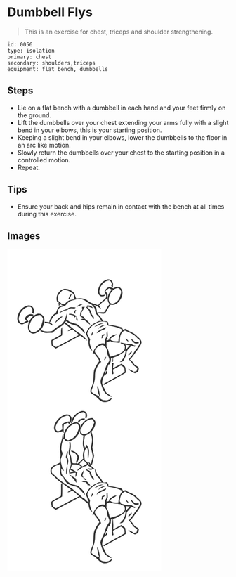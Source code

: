# Dumbbell Flys
> This is an exercise for chest, triceps and shoulder strengthening.

``` 
id: 0056 
type: isolation 
primary: chest 
secondary: shoulders,triceps 
equipment: flat bench, dumbbells 
``` 

## Steps

 - Lie on a flat bench with a dumbbell in each hand and your feet firmly on the ground.
 - Lift the dumbbells over your chest extending your arms fully with a slight bend in your elbows, this is your starting position.
 - Keeping a slight bend in your elbows, lower the dumbbells to the floor in an arc like motion.
 - Slowly return the dumbbells over your chest to the starting position in a controlled motion.
 - Repeat.

## Tips

 - Ensure your back and hips remain in contact with the bench at all times during this exercise.

## Images

<svg width="263pt" height="275pt" viewBox="0 0 263 275" xmlns="http://www.w3.org/2000/svg">
  <g fill="#FFF">
    <path d="M0 0h263v275H0V0m154.81 71.02c-.52 4.07 1.36 9.08 5.71 10.13 2.58.41 5.91-.27 7.04-2.94-2.8.03-6.15 1.91-8.58-.17-2.64-3.3-1.96-7.91-.34-11.53 2.42-6.46 8.31-12.21 15.49-12.45 2.71.65 3.47 3.57 4.34 5.83-.23.85-.7 2.57-.93 3.43l2.63 2.23c.27-2.77 1.06-5.75-.18-8.41-1.33-3.4-5.29-5.97-8.94-5.01-8.71 2.02-15.07 10.24-16.24 18.89m16.61-4.79c-2.4 1.89-5.56 4.25-5.35 7.62 1.87 3.02 4.25 6.68 1.94 10.19-4.04 4.33-9.67 6.99-12.98 12.08-5.69-2.31-12.01-3.37-17.02-7.14-5.67-4.33-13.31-5.35-20.16-3.98-2.37-3.79-2.22-9.04-6.04-11.88-4.55-3.14-10.24-5.77-15.87-4.4-9.01 2.45-14.41 13.34-10.71 22.01.67.1 2 .28 2.67.38-.14.45-.44 1.34-.58 1.78.29 1.61.55 3.23.76 4.85 1.47-1.54 1.69-3.4.63-5.32 1.51 1.98 3.6 3.36 6.07 3.78-2.79.72-5.68 1.66-7.64 3.9-2.24 2.76-2.76 6.43-4.48 9.46-5.71 3.37-9.89 9.14-11.07 15.7-2.57-.35-5.14-.63-7.71-.88-.1.69-.29 2.08-.39 2.77 5.36-1.36 10.14 1.31 14.47 4.07-.8-2.74-2.8-4.66-5.46-5.58 2.58-3.33 3.79-7.51 6.64-10.66 1.7-2.48 4.72-3.26 7.4-4.2-.47-3.22-.25-6.8 1.89-9.42 2.94-3.42 8.39-1.98 11.34-5.39 2.81-2.9 5.29-6.65 9.52-7.52 5.96-1.34 12.1-4.38 18.24-2.18 5.85 1.11 9.6 6.3 15.18 8.02 2.61 1.89 4.65 4.64 6.47 7.29.95 4.3 1.3 9.21 4.89 12.31 3.11 2.45 4.87 6.05 6.75 9.43-2.75-.03-5.84-.5-7.93 1.72-4.87 1.53-8.98 4.82-12.5 8.42-3.1 3.15-4.35 7.5-6.52 11.25 2.46 3.06 2.66 7.11 4.76 10.32-.28 6.63-.04 15.2 6.43 18.94-2.25-6.07-5.94-12.75-3.59-19.28-1.6-2.9-2.8-6-4.47-8.86-1.04-1.33.02-2.92.46-4.23 3.34-8.32 11.21-13.89 19.38-16.88 4.34-1.62 8.96-.53 13.31.4.7 2.02-.01 5.95 2.99 5.99 7.89.93 15.68 2.9 22.78 6.53l.04 1.67c-4.66 4.96-5.61 11.95-6.3 18.43-4.89-.02-10.55.8-14.14-3.36-1.84.74-3.68 1.46-5.52 2.2l-.77-1.67c.62-.32 1.85-.96 2.47-1.27-.45-.42-.91-.82-1.37-1.22 2.31-3.55.78-7.84.77-11.75-3.5 2.83-.05 7.52-2.59 10.77-2.15 3.49-2.94 7.96-.57 11.56-4.22-3.67-10.27-1.21-13.96 2.03-4.14 3.92-7.31 9.07-8.46 14.69.85-.51 1.7-1.02 2.55-1.52 3.15 4.27 6.75 8.24 9.05 13.1-3.52 4.88-6.78 9.96-8.94 15.61-1.84 8.9.18 18.43-3.52 26.97-1.15 3.34-3.35 6.58-2.93 10.25 1.3 4.05 6.04 4.75 8.87 7.33 3.68 3.41 6.92 7.52 11.63 9.57 6.45 2.14 15.15-.65 17.22-7.68-3.55 3.31-8.25 6.2-13.3 5.03-4.21 0-7.91-2.38-9.93-6.02.53-.2 1.57-.61 2.1-.81-.73-3.63-1.13-7.31-2.02-10.9-.63-2.22-.69-5.06-3.09-6.18 1.03 5.25.98 11.03 3.81 15.7-.29.47-.58.93-.87 1.4-3.94-2.29-8.35-3.92-11.85-6.89-1.48-1.13-.11-3.16.09-4.58 2.02-5.55 3.97-11.16 4.96-17.01.9-5.24-.37-10.8 1.82-15.81 2.18-5.12 4.23-10.86 9.11-14.05-1.71-3.67-3.21-7.52-5.92-10.59-2.05-2.59-4.6-5.17-5.21-8.52 2.37-5.08 7.11-9.47 12.9-9.95 3.56.43 5.93 3.48 7.49 6.43 1.12 3.2.28 6.77 1.67 9.91 1.23 3.57 4.24 7.17 2.61 11.13-2.09 3.75-4.98 7.12-6.07 11.36-1.63 5.7-3.94 11.18-6.62 16.46-1.71 3.31-2.62 7.23-1.32 10.85 1.94 6.12 3.77 12.78 8.68 17.26 2.67 2.65 6.32 3.96 9.76 5.32-2.09-4.1-7.57-4.41-9.81-8.4-1.85-3.78-3.16-7.85-5.53-11.37-2.36-5.18.22-10.66 1.74-15.68 1.42-2.1 3.75-3.36 5.76-4.82.02-1.91-.18-3.8-1.28-5.42-.15 2.68-.99 5.26-2.88 7.21.79-2.66 1.75-5.27 2.42-7.97l1.71-.52c.44-3.02 1.51-5.9 2.61-8.72.4-.01 1.21-.01 1.61-.02.59-1.46 1.19-2.92 1.89-4.33.31-2.15.54-4.32.72-6.48.66.01 1.98.04 2.65.05-.22 2.44-.07 4.96-.92 7.31.6-.66 1.2-1.31 1.81-1.96-.07-1.91-.13-3.82-.22-5.72 3.51-1.64 7.41-2.5 10.6-4.77 3.61-2.89 8.36-4.39 10.92-8.47-.14 7.92-3.72 15.79-10.27 20.41 1.76-.3 3.81.04 5.29-1.17 2.75-2.22 3.5-5.87 5.11-8.85.91-1.56 1.41-3.3 1.43-5.11-.14-5.71 5.68-8.57 8.38-12.96 1.89.77 3.8 1.52 5.74 2.19.34-.5 1.04-1.5 1.39-2-2.72-.32-5.11-1.63-7.34-3.13-6.35 1.82-12.41-1.99-18.54-2 .43 2.23 3.96 2.36 5.77 3.41l1.81 2.46c-.26 2.87.01 6.22-2.29 8.37-6.37 5.58-14.87 7.43-22.84 9.55-2.4-5.6-2.51-12.17-6.47-17.08.37-2.29.36-4.61.14-6.91 2.05-.95 4.12-1.87 6.24-2.65 2.73 1.99 6.11 2.25 9.37 2.41 2.25-.06 4.43.55 6.64.94 1.28-3.47.19-7.27 1.19-10.81.7-4.53 3.51-9.14 8.12-10.44 3.95 1.52 7.69 3.5 11.53 5.27 4.95 2.02 8.07 6.58 12.1 9.86 2.61 2.04 2.98 6.19.97 8.77-1.87 2.56-3.07 5.57-5.23 7.92-3.18 3.31-4.77 7.77-7.88 11.14-1.93 2.06-3.65 4.3-5.19 6.66 2.7 1.58 4.71 3.97 6.12 6.74 1.85 3.51 5.3 5.59 8.63 7.49-.4 1.73-.6 3.54-1.26 5.21-1.5.52-3.06.85-4.6 1.25-3.03-1.99-6.15-3.93-9.7-4.83 2.78 3.72 7.38 5.57 11.48 7.5 1.88-.84 3.9-1.5 5.53-2.81.69-1.99 1.14-4.08 1.26-6.19-1.49-3.27-5.72-3.6-7.8-6.34-2.36-2.88-3.96-6.81-7.93-7.82 5.9-5.01 9.22-12.09 14.28-17.8 1.87-4.31 6.29-7.51 6.08-12.59-.69-5.18-5.84-7.58-9.02-11.12-4.26-4.54-10.42-6.17-15.72-9.06l-1.43-1.99c-1.92-.03-3.88.25-5.45 1.48-1.04-1.76-1.77-4.09-4.03-4.58-6.81-2.12-13.93-3.11-20.95-4.23-.15-2.02-.34-4.53-2.42-5.56-2.35-.36-4.76-.2-7.12-.44-1.72-5.32-5.65-9.27-9.49-13.12 3.46-.4 6.85.39 10.28.66 3.33-.14 4.84-3.52 6.16-6.07 1.64-3.53 4.08-6.56 6.4-9.64 4.34 1.27 8.91-.55 12.21-3.39 4.21-3.89 7.27-9.18 7.78-14.96 1.03-4.82-1.69-10.25-6.44-11.88-3.09-.65-6.18.61-8.7 2.33-3.19-.93-6.7-2.94-9.95-1.07M117.81 98.5c3.94.65 7.14-2.41 10.62-3.75-4.01-.86-7.45 1.71-10.62 3.75m18.41-1.88c-.01.94-.01 1.88 0 2.82l-2.76-.85c1.85 1.8 3.76 3.57 5.22 5.71 2.3 2.79 1.91 6.92 4.36 9.61 1.59 1.87 2.95 3.92 4.41 5.89.94-2.13-.05-4.35-1.54-5.94-2.79-2.61-2.38-6.93-4.72-9.84-1.29-1.65-2.78-3.19-4.58-4.3.55-.38 1.1-.76 1.66-1.13 2.65.83 5.27 1.76 7.95 2.5-1.94-3.73-6.11-4.71-10-4.47m-117.4 14.12c-1.75 4.15-2.9 9.04-.83 13.3 1.28 3.46 5.37 5.74 8.93 4.37 3.38-.7 6.09-3.18 9.55-3.62-1.15-1.84-2.4-3.61-3.73-5.31 1.66-1.59 3.34-3.15 4.97-4.78 2.56-.36 5.18-.46 7.6-1.47-5.68-4.56-14.49.09-15.42 6.85 1.05.8 2.1 1.62 3.15 2.43-2.71 1.78-5.59 4.5-9.08 3.9-3.73-.72-4.52-5.23-4.39-8.4 1.21-6.38 4.42-12.73 10-16.35 2.87-1.99 6.75-3.71 10.21-2.42 3.27 2.22 3.57 6.67 2.34 10.12 1.02.55 2.05 1.09 3.08 1.62.22-2.92.96-6.03-.3-8.82-1.5-4.21-6.51-6.8-10.79-5.37-6.97 1.82-12.43 7.49-15.29 13.95m87.94-10.88c-2.78.76-4.83 3.12-7.67 3.75-3.94.95-7.8 2.73-10.67 5.65 4.21-.62 7.36-4.09 11.64-4.27 3.55-.46 6.13-4.1 9.97-3.41 2.27-.23 5.27 1.1 6.67-1.42-3.28-.48-6.64-.81-9.94-.3m20.72-.61c.11 1.67.29 3.34.62 4.99-3.97 2.01-3.54 6.95-3.98 10.69 2.08 1.31 4.18 2.57 6.31 3.79-2.01.61-4.03 1.27-5.8 2.43 2.58.44 5.57-.33 7.83 1.34 3.06 2.27 5.79 4.97 9.05 6.99-1.14-4.7-5.71-7.57-9.45-10.21-.62-2.42-2.76-4.86-5.52-4.23.04-2.05-.02-4.09-.11-6.14 1.53-2.36 3.14-4.69 4.08-7.36.6-.82 1.19-1.65 1.77-2.48-1.6.03-3.2.09-4.8.19m-11.34 4.94c-1.38 2.09-3.69 5.15-.17 6.53.02-.9.07-2.68.09-3.58.44-.45 1.33-1.36 1.77-1.82-.56-.38-1.13-.76-1.69-1.13m-14.48 5.73c-2.11 7.43-4.21 16.12-11.39 20.29-5.16 2.58-9.45 6.48-13.91 10.06-6.22.86-12.94 1.39-18.68-1.68-.42.36-1.25 1.08-1.66 1.44 2.74 1.25 5.42 2.77 8.41 3.33 3.99.67 8-.53 12 .04 5.12-3.14 8.79-8.25 14.41-10.59 2.72-1.22 4.66-3.51 6.62-5.65 3.71 3.12 7.46 6.21 11.37 9.08-2.15 1.16-4.38 2.32-5.94 4.27 3.02-.12 5.62-1.71 8.24-3.02 3.81 3.07 7.7 6.08 11.23 9.5-12.46 6.67-25.02 13.15-37.47 19.85-2.8 2.21-5.39-1.5-7.43-3.09-.4-2.23-.26-4.52-.3-6.77 5.38-3.02 10.92-5.78 16.1-9.12 1.1-4.67.28-9.68.14-14.44-2.79 3.9-1.27 8.71-1.96 13.09-5.21 3.39-10.73 6.28-16.19 9.24-.37 3.12-.03 6.25.37 9.35 2.35 1.75 4.73 3.48 7.13 5.18 11.69-6.26 23.45-12.4 35.12-18.7 2.3-1.18 4.52-2.58 6.99-3.4 4.11 2.76 7.82 6.11 11.84 9.02-3.26-5.27-7.97-9.36-13.04-12.82-8.97-5.3-16.4-12.71-24.85-18.73.44-.81.88-1.63 1.32-2.44 5.01 4.83 12.06 6.26 18.47 8.33 5.6 3.07 9.1 8.72 13.88 12.82-.36-7.84-8.49-11.09-13.41-15.85-4.24-1.42-8.58-2.54-12.79-4.03-1.69-1.54-3.72-2.6-5.76-3.57.84-3.6 1.39-7.28 1.14-10.99m4 .81c-.17.38-.51 1.15-.68 1.53 3.11-.12 6.15.62 8.95 1.97.08.79.25 2.38.33 3.17 1.32-.83 2.64-1.65 3.97-2.44-3.45-3.12-8-4.27-12.57-4.23m-56.32.9c-6.05 2.46-10.35 8.06-12.58 14.06-1.85 4.58-2.38 10.09.11 14.54 1.47 2.91 4.85 4.6 8 4.61 11.74-1.68 19.76-14.49 18.25-25.85-.9-6.19-8.03-10.58-13.78-7.36m40.5 5.16c-3.43 2.53-6.79 5.61-8.31 9.71 4.6-3.25 8.35-7.56 12.89-10.92-1.58.13-3.29.13-4.58 1.21m28.31-1.42c-.97 2.19-.71 4.53-.26 6.79.88.18 1.76.35 2.64.52-.73-2.45-1.29-4.97-2.38-7.31m30.52 17.68c5.31-1.77 10.13-4.75 15.66-5.95-5.86-.79-11.25 2.48-15.66 5.95m6.14 3.58c3.76-2.82 8.13-4.54 12.26-6.7-5.12-.55-9.21 3.05-12.26 6.7m-2.37 7.63c4.24-2.58 8.47-5.22 13.2-6.83 1.83-.52 2.41-2.5 3.26-3.98-5.67 3.19-13.49 4.26-16.46 10.81m-9.36 4.24c2.11-1.64 3.65-4.07 2.39-6.78-1.23 2.09-2.15 4.35-2.39 6.78m18.52-1.28c-.23 1.84-.48 3.68-.7 5.52 2.05-.65 2.56-1.83 1.53-3.55 1.44-.8 2.88-1.62 4.3-2.45-.5-.42-1-.84-1.49-1.26-1.21.59-2.42 1.17-3.64 1.74m11.48 7.67c2.93-.72 4.59-3.39 7.11-4.78 2.3-1.31 4.84-2.3 6.66-4.3-5.82.01-11.32 3.87-13.77 9.08m28.85-1.91c1.2 2.08 2.19 4.97 5.05 5.02-1.02-2.25-2.82-3.97-5.05-5.02m9.1.11c1.12 3.39 3.56 6.28 6.54 8.19 2.13.94 4.52.28 6.75.14.05-.9.11-1.81.16-2.71-1.84.23-3.69.53-5.55.46-3-1.51-5.12-4.24-7.9-6.08m.46 22.08a44.337 44.337 0 0 1-4.65 4.94c-.09.3-.27.9-.36 1.21.44.01 1.32.03 1.76.05 1.64-1.74 3.19-3.57 4.69-5.44l-1.44-.76m-46.19 14.45c2.9-.48 3.24-3.54 3.43-5.93-1.69 1.62-2.68 3.76-3.43 5.93m13.37 5.43c.4 6.36-.77 12.8.78 19.07.51-.21 1.53-.64 2.04-.85-.41-2.41-.81-4.82-1.12-7.24 4.64-2.19 8.89-5.2 13.72-6.97 2.13.98 4.04 2.48 5.59 4.23.61 2.31.54 4.74.73 7.11-11.94 7.15-24.3 13.57-36.43 20.4.05.26.14.79.19 1.05 1.55 1.1 3.02-.79 4.46-1.29 11.11-6.66 22.83-12.29 33.8-19.18-.32-3.45-.15-7.08-1.44-10.35-1.85-1.83-4.13-3.16-6.15-4.8-4.88 2.32-9.54 5.07-14.33 7.56.23-2.92.66-5.81 1.02-8.71-.95-.02-1.91-.03-2.86-.03z"/>
    <path d="M188.14 67.02c3.21-.85 4.89 2.92 6 5.27.37 2.96-1.06 5.81-1.74 8.66-1.33 6.11-6.26 11.37-12.41 12.75-3.97.11-6.96-3.9-6.8-7.68.91-8.31 5.9-17.64 14.95-19z"/>
    <path d="M167.7 72.21c1.56-2.12 3.85-3.48 6.04-4.85 1.58.77 3.19 1.5 4.74 2.34-6.66 5.82-10.34 17.4-3.8 24.63-2.55 3.07-4.9 6.32-6.61 9.94-.87 1.41-1.5 3.24-3.07 4.01-3.94-.15-7.89-.27-11.79.46-.43-2.4-.58-4.85-1.14-7.23-.93-2.15-2.77-3.74-4.2-5.54 4.97-.08 8.25 4.32 12.37 6.47-1.17-1.96-2.38-3.89-3.77-5.71 3.84-4.68 9.27-7.58 13.46-11.89.4-2.61 1.2-5.14 1.63-7.75-1.21-1.69-2.75-3.12-3.86-4.88zM92.49 72.42c1.63-1.79 4.06-2.57 6.44-2.19 4.77.62 9.12 3.01 12.89 5.9 2.84 2.52 2.15 6.71 2.38 10.12-5.16.48-10.75 1.6-14.29 5.74-1.84 2.33-5.83 3.59-7.97 1-2.33-2.3-6.37-4.13-5.86-8-.35-5.05 3.17-9.15 6.41-12.57M104.26 86c.85-.26 1.7-.51 2.55-.78.63-3.06 2.29-5.75 3.3-8.68-3.48 1.9-4.74 5.92-5.85 9.46zM53.73 113.04c3.73-1.1 5.72 3.26 7.02 5.99.1 3.52-1.45 6.79-2.29 10.15-1.68 6.7-7.46 12.54-14.43 13.44-4.08-.56-6.81-4.67-6.71-8.63.99-9.13 6.57-19.33 16.41-20.95zM201.71 163.59c2.48.71 5.04 1.02 7.61.99-2.56 2.63-5.09 5.3-7.2 8.32.04-3.07 1.49-6.5-.41-9.31z"/>
  </g>
  <g fill="#333">
    <path d="M154.81 71.02c1.17-8.65 7.53-16.87 16.24-18.89 3.65-.96 7.61 1.61 8.94 5.01 1.24 2.66.45 5.64.18 8.41l-2.63-2.23c.23-.86.7-2.58.93-3.43-.87-2.26-1.63-5.18-4.34-5.83-7.18.24-13.07 5.99-15.49 12.45-1.62 3.62-2.3 8.23.34 11.53 2.43 2.08 5.78.2 8.58.17-1.13 2.67-4.46 3.35-7.04 2.94-4.35-1.05-6.23-6.06-5.71-10.13z"/>
    <path d="M171.42 66.23c3.25-1.87 6.76.14 9.95 1.07 2.52-1.72 5.61-2.98 8.7-2.33 4.75 1.63 7.47 7.06 6.44 11.88-.51 5.78-3.57 11.07-7.78 14.96-3.3 2.84-7.87 4.66-12.21 3.39-2.32 3.08-4.76 6.11-6.4 9.64-1.32 2.55-2.83 5.93-6.16 6.07-3.43-.27-6.82-1.06-10.28-.66 3.84 3.85 7.77 7.8 9.49 13.12 2.36.24 4.77.08 7.12.44 2.08 1.03 2.27 3.54 2.42 5.56 7.02 1.12 14.14 2.11 20.95 4.23 2.26.49 2.99 2.82 4.03 4.58 1.57-1.23 3.53-1.51 5.45-1.48l1.43 1.99c5.3 2.89 11.46 4.52 15.72 9.06 3.18 3.54 8.33 5.94 9.02 11.12.21 5.08-4.21 8.28-6.08 12.59-5.06 5.71-8.38 12.79-14.28 17.8 3.97 1.01 5.57 4.94 7.93 7.82 2.08 2.74 6.31 3.07 7.8 6.34-.12 2.11-.57 4.2-1.26 6.19-1.63 1.31-3.65 1.97-5.53 2.81-4.1-1.93-8.7-3.78-11.48-7.5 3.55.9 6.67 2.84 9.7 4.83 1.54-.4 3.1-.73 4.6-1.25.66-1.67.86-3.48 1.26-5.21-3.33-1.9-6.78-3.98-8.63-7.49-1.41-2.77-3.42-5.16-6.12-6.74 1.54-2.36 3.26-4.6 5.19-6.66 3.11-3.37 4.7-7.83 7.88-11.14 2.16-2.35 3.36-5.36 5.23-7.92 2.01-2.58 1.64-6.73-.97-8.77-4.03-3.28-7.15-7.84-12.1-9.86-3.84-1.77-7.58-3.75-11.53-5.27-4.61 1.3-7.42 5.91-8.12 10.44-1 3.54.09 7.34-1.19 10.81-2.21-.39-4.39-1-6.64-.94-3.26-.16-6.64-.42-9.37-2.41-2.12.78-4.19 1.7-6.24 2.65.22 2.3.23 4.62-.14 6.91 3.96 4.91 4.07 11.48 6.47 17.08 7.97-2.12 16.47-3.97 22.84-9.55 2.3-2.15 2.03-5.5 2.29-8.37l-1.81-2.46c-1.81-1.05-5.34-1.18-5.77-3.41 6.13.01 12.19 3.82 18.54 2 2.23 1.5 4.62 2.81 7.34 3.13-.35.5-1.05 1.5-1.39 2-1.94-.67-3.85-1.42-5.74-2.19-2.7 4.39-8.52 7.25-8.38 12.96-.02 1.81-.52 3.55-1.43 5.11-1.61 2.98-2.36 6.63-5.11 8.85-1.48 1.21-3.53.87-5.29 1.17 6.55-4.62 10.13-12.49 10.27-20.41-2.56 4.08-7.31 5.58-10.92 8.47-3.19 2.27-7.09 3.13-10.6 4.77.09 1.9.15 3.81.22 5.72-.61.65-1.21 1.3-1.81 1.96.85-2.35.7-4.87.92-7.31-.67-.01-1.99-.04-2.65-.05-.18 2.16-.41 4.33-.72 6.48-.7 1.41-1.3 2.87-1.89 4.33-.4.01-1.21.01-1.61.02-1.1 2.82-2.17 5.7-2.61 8.72l-1.71.52c-.67 2.7-1.63 5.31-2.42 7.97 1.89-1.95 2.73-4.53 2.88-7.21 1.1 1.62 1.3 3.51 1.28 5.42-2.01 1.46-4.34 2.72-5.76 4.82-1.52 5.02-4.1 10.5-1.74 15.68 2.37 3.52 3.68 7.59 5.53 11.37 2.24 3.99 7.72 4.3 9.81 8.4-3.44-1.36-7.09-2.67-9.76-5.32-4.91-4.48-6.74-11.14-8.68-17.26-1.3-3.62-.39-7.54 1.32-10.85 2.68-5.28 4.99-10.76 6.62-16.46 1.09-4.24 3.98-7.61 6.07-11.36 1.63-3.96-1.38-7.56-2.61-11.13-1.39-3.14-.55-6.71-1.67-9.91-1.56-2.95-3.93-6-7.49-6.43-5.79.48-10.53 4.87-12.9 9.95.61 3.35 3.16 5.93 5.21 8.52 2.71 3.07 4.21 6.92 5.92 10.59-4.88 3.19-6.93 8.93-9.11 14.05-2.19 5.01-.92 10.57-1.82 15.81-.99 5.85-2.94 11.46-4.96 17.01-.2 1.42-1.57 3.45-.09 4.58 3.5 2.97 7.91 4.6 11.85 6.89.29-.47.58-.93.87-1.4-2.83-4.67-2.78-10.45-3.81-15.7 2.4 1.12 2.46 3.96 3.09 6.18.89 3.59 1.29 7.27 2.02 10.9-.53.2-1.57.61-2.1.81 2.02 3.64 5.72 6.02 9.93 6.02 5.05 1.17 9.75-1.72 13.3-5.03-2.07 7.03-10.77 9.82-17.22 7.68-4.71-2.05-7.95-6.16-11.63-9.57-2.83-2.58-7.57-3.28-8.87-7.33-.42-3.67 1.78-6.91 2.93-10.25 3.7-8.54 1.68-18.07 3.52-26.97 2.16-5.65 5.42-10.73 8.94-15.61-2.3-4.86-5.9-8.83-9.05-13.1-.85.5-1.7 1.01-2.55 1.52 1.15-5.62 4.32-10.77 8.46-14.69 3.69-3.24 9.74-5.7 13.96-2.03-2.37-3.6-1.58-8.07.57-11.56 2.54-3.25-.91-7.94 2.59-10.77.01 3.91 1.54 8.2-.77 11.75.46.4.92.8 1.37 1.22-.62.31-1.85.95-2.47 1.27l.77 1.67c1.84-.74 3.68-1.46 5.52-2.2 3.59 4.16 9.25 3.34 14.14 3.36.69-6.48 1.64-13.47 6.3-18.43l-.04-1.67c-7.1-3.63-14.89-5.6-22.78-6.53-3-.04-2.29-3.97-2.99-5.99-4.35-.93-8.97-2.02-13.31-.4-8.17 2.99-16.04 8.56-19.38 16.88-.44 1.31-1.5 2.9-.46 4.23 1.67 2.86 2.87 5.96 4.47 8.86-2.35 6.53 1.34 13.21 3.59 19.28-6.47-3.74-6.71-12.31-6.43-18.94-2.1-3.21-2.3-7.26-4.76-10.32 2.17-3.75 3.42-8.1 6.52-11.25 3.52-3.6 7.63-6.89 12.5-8.42 2.09-2.22 5.18-1.75 7.93-1.72-1.88-3.38-3.64-6.98-6.75-9.43-3.59-3.1-3.94-8.01-4.89-12.31-1.82-2.65-3.86-5.4-6.47-7.29-5.58-1.72-9.33-6.91-15.18-8.02-6.14-2.2-12.28.84-18.24 2.18-4.23.87-6.71 4.62-9.52 7.52-2.95 3.41-8.4 1.97-11.34 5.39-2.14 2.62-2.36 6.2-1.89 9.42-2.68.94-5.7 1.72-7.4 4.2-2.85 3.15-4.06 7.33-6.64 10.66 2.66.92 4.66 2.84 5.46 5.58-4.33-2.76-9.11-5.43-14.47-4.07.1-.69.29-2.08.39-2.77 2.57.25 5.14.53 7.71.88 1.18-6.56 5.36-12.33 11.07-15.7 1.72-3.03 2.24-6.7 4.48-9.46 1.96-2.24 4.85-3.18 7.64-3.9-2.47-.42-4.56-1.8-6.07-3.78 1.06 1.92.84 3.78-.63 5.32-.21-1.62-.47-3.24-.76-4.85.14-.44.44-1.33.58-1.78-.67-.1-2-.28-2.67-.38-3.7-8.67 1.7-19.56 10.71-22.01 5.63-1.37 11.32 1.26 15.87 4.4 3.82 2.84 3.67 8.09 6.04 11.88 6.85-1.37 14.49-.35 20.16 3.98 5.01 3.77 11.33 4.83 17.02 7.14 3.31-5.09 8.94-7.75 12.98-12.08 2.31-3.51-.07-7.17-1.94-10.19-.21-3.37 2.95-5.73 5.35-7.62m16.72.79c-9.05 1.36-14.04 10.69-14.95 19-.16 3.78 2.83 7.79 6.8 7.68 6.15-1.38 11.08-6.64 12.41-12.75.68-2.85 2.11-5.7 1.74-8.66-1.11-2.35-2.79-6.12-6-5.27m-20.44 5.19c1.11 1.76 2.65 3.19 3.86 4.88-.43 2.61-1.23 5.14-1.63 7.75-4.19 4.31-9.62 7.21-13.46 11.89 1.39 1.82 2.6 3.75 3.77 5.71-4.12-2.15-7.4-6.55-12.37-6.47 1.43 1.8 3.27 3.39 4.2 5.54.56 2.38.71 4.83 1.14 7.23 3.9-.73 7.85-.61 11.79-.46 1.57-.77 2.2-2.6 3.07-4.01 1.71-3.62 4.06-6.87 6.61-9.94-6.54-7.23-2.86-18.81 3.8-24.63-1.55-.84-3.16-1.57-4.74-2.34-2.19 1.37-4.48 2.73-6.04 4.85m-75.21.21c-3.24 3.42-6.76 7.52-6.41 12.57-.51 3.87 3.53 5.7 5.86 8 2.14 2.59 6.13 1.33 7.97-1 3.54-4.14 9.13-5.26 14.29-5.74-.23-3.41.46-7.6-2.38-10.12-3.77-2.89-8.12-5.28-12.89-5.9-2.38-.38-4.81.4-6.44 2.19m109.22 91.17c1.9 2.81.45 6.24.41 9.31 2.11-3.02 4.64-5.69 7.2-8.32-2.57.03-5.13-.28-7.61-.99z"/>
    <path d="M104.26 86c1.11-3.54 2.37-7.56 5.85-9.46-1.01 2.93-2.67 5.62-3.3 8.68-.85.27-1.7.52-2.55.78zM117.81 98.5c3.17-2.04 6.61-4.61 10.62-3.75-3.48 1.34-6.68 4.4-10.62 3.75zM136.22 96.62c3.89-.24 8.06.74 10 4.47-2.68-.74-5.3-1.67-7.95-2.5-.56.37-1.11.75-1.66 1.13 1.8 1.11 3.29 2.65 4.58 4.3 2.34 2.91 1.93 7.23 4.72 9.84 1.49 1.59 2.48 3.81 1.54 5.94-1.46-1.97-2.82-4.02-4.41-5.89-2.45-2.69-2.06-6.82-4.36-9.61-1.46-2.14-3.37-3.91-5.22-5.71l2.76.85c-.01-.94-.01-1.88 0-2.82zM18.82 110.74c2.86-6.46 8.32-12.13 15.29-13.95 4.28-1.43 9.29 1.16 10.79 5.37 1.26 2.79.52 5.9.3 8.82-1.03-.53-2.06-1.07-3.08-1.62 1.23-3.45.93-7.9-2.34-10.12-3.46-1.29-7.34.43-10.21 2.42-5.58 3.62-8.79 9.97-10 16.35-.13 3.17.66 7.68 4.39 8.4 3.49.6 6.37-2.12 9.08-3.9-1.05-.81-2.1-1.63-3.15-2.43.93-6.76 9.74-11.41 15.42-6.85-2.42 1.01-5.04 1.11-7.6 1.47-1.63 1.63-3.31 3.19-4.97 4.78 1.33 1.7 2.58 3.47 3.73 5.31-3.46.44-6.17 2.92-9.55 3.62-3.56 1.37-7.65-.91-8.93-4.37-2.07-4.26-.92-9.15.83-13.3zM106.76 99.86c3.3-.51 6.66-.18 9.94.3-1.4 2.52-4.4 1.19-6.67 1.42-3.84-.69-6.42 2.95-9.97 3.41-4.28.18-7.43 3.65-11.64 4.27 2.87-2.92 6.73-4.7 10.67-5.65 2.84-.63 4.89-2.99 7.67-3.75zM127.48 99.25c1.6-.1 3.2-.16 4.8-.19-.58.83-1.17 1.66-1.77 2.48-.94 2.67-2.55 5-4.08 7.36.09 2.05.15 4.09.11 6.14 2.76-.63 4.9 1.81 5.52 4.23 3.74 2.64 8.31 5.51 9.45 10.21-3.26-2.02-5.99-4.72-9.05-6.99-2.26-1.67-5.25-.9-7.83-1.34 1.77-1.16 3.79-1.82 5.8-2.43-2.13-1.22-4.23-2.48-6.31-3.79.44-3.74.01-8.68 3.98-10.69-.33-1.65-.51-3.32-.62-4.99zM116.14 104.19c.56.37 1.13.75 1.69 1.13-.44.46-1.33 1.37-1.77 1.82-.02.9-.07 2.68-.09 3.58-3.52-1.38-1.21-4.44.17-6.53zM101.66 109.92c.25 3.71-.3 7.39-1.14 10.99 2.04.97 4.07 2.03 5.76 3.57 4.21 1.49 8.55 2.61 12.79 4.03 4.92 4.76 13.05 8.01 13.41 15.85-4.78-4.1-8.28-9.75-13.88-12.82-6.41-2.07-13.46-3.5-18.47-8.33-.44.81-.88 1.63-1.32 2.44 8.45 6.02 15.88 13.43 24.85 18.73 5.07 3.46 9.78 7.55 13.04 12.82-4.02-2.91-7.73-6.26-11.84-9.02-2.47.82-4.69 2.22-6.99 3.4-11.67 6.3-23.43 12.44-35.12 18.7-2.4-1.7-4.78-3.43-7.13-5.18-.4-3.1-.74-6.23-.37-9.35 5.46-2.96 10.98-5.85 16.19-9.24.69-4.38-.83-9.19 1.96-13.09.14 4.76.96 9.77-.14 14.44-5.18 3.34-10.72 6.1-16.1 9.12.04 2.25-.1 4.54.3 6.77 2.04 1.59 4.63 5.3 7.43 3.09 12.45-6.7 25.01-13.18 37.47-19.85-3.53-3.42-7.42-6.43-11.23-9.5-2.62 1.31-5.22 2.9-8.24 3.02 1.56-1.95 3.79-3.11 5.94-4.27-3.91-2.87-7.66-5.96-11.37-9.08-1.96 2.14-3.9 4.43-6.62 5.65-5.62 2.34-9.29 7.45-14.41 10.59-4-.57-8.01.63-12-.04-2.99-.56-5.67-2.08-8.41-3.33.41-.36 1.24-1.08 1.66-1.44 5.74 3.07 12.46 2.54 18.68 1.68 4.46-3.58 8.75-7.48 13.91-10.06 7.18-4.17 9.28-12.86 11.39-20.29zM105.66 110.73c4.57-.04 9.12 1.11 12.57 4.23-1.33.79-2.65 1.61-3.97 2.44-.08-.79-.25-2.38-.33-3.17-2.8-1.35-5.84-2.09-8.95-1.97.17-.38.51-1.15.68-1.53z"/>
    <path d="M49.34 111.63c5.75-3.22 12.88 1.17 13.78 7.36 1.51 11.36-6.51 24.17-18.25 25.85-3.15-.01-6.53-1.7-8-4.61-2.49-4.45-1.96-9.96-.11-14.54 2.23-6 6.53-11.6 12.58-14.06m4.39 1.41c-9.84 1.62-15.42 11.82-16.41 20.95-.1 3.96 2.63 8.07 6.71 8.63 6.97-.9 12.75-6.74 14.43-13.44.84-3.36 2.39-6.63 2.29-10.15-1.3-2.73-3.29-7.09-7.02-5.99zM89.84 116.79c1.29-1.08 3-1.08 4.58-1.21-4.54 3.36-8.29 7.67-12.89 10.92 1.52-4.1 4.88-7.18 8.31-9.71zM118.15 115.37c1.09 2.34 1.65 4.86 2.38 7.31-.88-.17-1.76-.34-2.64-.52-.45-2.26-.71-4.6.26-6.79zM148.67 133.05c4.41-3.47 9.8-6.74 15.66-5.95-5.53 1.2-10.35 4.18-15.66 5.95zM154.81 136.63c3.05-3.65 7.14-7.25 12.26-6.7-4.13 2.16-8.5 3.88-12.26 6.7zM152.44 144.26c2.97-6.55 10.79-7.62 16.46-10.81-.85 1.48-1.43 3.46-3.26 3.98-4.73 1.61-8.96 4.25-13.2 6.83zM143.08 148.5c.24-2.43 1.16-4.69 2.39-6.78 1.26 2.71-.28 5.14-2.39 6.78zM161.6 147.22c1.22-.57 2.43-1.15 3.64-1.74.49.42.99.84 1.49 1.26-1.42.83-2.86 1.65-4.3 2.45 1.03 1.72.52 2.9-1.53 3.55.22-1.84.47-3.68.7-5.52zM173.08 154.89c2.45-5.21 7.95-9.07 13.77-9.08-1.82 2-4.36 2.99-6.66 4.3-2.52 1.39-4.18 4.06-7.11 4.78zM201.93 152.98c2.23 1.05 4.03 2.77 5.05 5.02-2.86-.05-3.85-2.94-5.05-5.02zM211.03 153.09c2.78 1.84 4.9 4.57 7.9 6.08 1.86.07 3.71-.23 5.55-.46-.05.9-.11 1.81-.16 2.71-2.23.14-4.62.8-6.75-.14-2.98-1.91-5.42-4.8-6.54-8.19zM211.49 175.17l1.44.76c-1.5 1.87-3.05 3.7-4.69 5.44-.44-.02-1.32-.04-1.76-.05.09-.31.27-.91.36-1.21 1.68-1.52 3.22-3.18 4.65-4.94zM165.3 189.62c.75-2.17 1.74-4.31 3.43-5.93-.19 2.39-.53 5.45-3.43 5.93zM178.67 195.05c.95 0 1.91.01 2.86.03-.36 2.9-.79 5.79-1.02 8.71 4.79-2.49 9.45-5.24 14.33-7.56 2.02 1.64 4.3 2.97 6.15 4.8 1.29 3.27 1.12 6.9 1.44 10.35-10.97 6.89-22.69 12.52-33.8 19.18-1.44.5-2.91 2.39-4.46 1.29-.05-.26-.14-.79-.19-1.05 12.13-6.83 24.49-13.25 36.43-20.4-.19-2.37-.12-4.8-.73-7.11-1.55-1.75-3.46-3.25-5.59-4.23-4.83 1.77-9.08 4.78-13.72 6.97.31 2.42.71 4.83 1.12 7.24-.51.21-1.53.64-2.04.85-1.55-6.27-.38-12.71-.78-19.07z"/>
  </g>
</svg>

<svg width="263pt" height="275pt" viewBox="0 0 263 275" xmlns="http://www.w3.org/2000/svg">
  <g fill="#FFF">
    <path d="M0 0h263v275H0V0m126.73 1.76c-9.68 2.43-17.41 11.43-17.96 21.47 2.55-1.7 3.03-4.86 4.38-7.38 3.15-6.52 9.49-11.94 16.91-12.43 4.52 1.03 3.64 6.41 2.78 9.76.58.16 1.72.48 2.29.63.89-2.43 1.75-5.19.63-7.71-1.01-3.74-5.55-5.39-9.03-4.34M80.37 26.11c-1.36 3.93-.88 9.4 3.22 11.49 3.43 1.68 6.91-.77 10.29-1.4l1 2.44 1.32-.03c.2-4.77-.76-9.57.49-14.27 2.15-.91 4.26-1.97 6.51-2.63 1.23.61 2.14 1.99 3.58 2.08 1.66-1.56-.59-3.49-1.77-4.49-3.02.64-5.83 1.94-8.78 2.82-.98.83-1.96 1.66-2.93 2.5.27 2.8.41 5.61.51 8.42-2.59 1.55-5.54 3.55-8.7 2.56-2.67-.85-2.64-4.33-2.71-6.64 2.33-9.54 10.28-18.69 20.55-19.43 3.16.11 3.69 3.53 4.3 5.92-1.17 2.39-2.15 4.89 1.05 6.31.59-2.84 2.06-5.78 1.16-8.71-.83-4.04-5.47-6.64-9.37-5.58-9.27 2.12-16.74 9.75-19.72 18.64m45.19.83c.14 1.13.44 3.4.59 4.53 3.05-7.82 9.6-15.99 18.78-15.65 1.67 1.38 2.46 3.45 3.48 5.29-1.39 3.97-2.87 7.94-4.86 11.65-2.84 4.38-7.44 7.71-12.6 8.7-3.83-.23-5.36-4.2-6.08-7.38-.11 1.83-.88 3.69-.49 5.52 1.02 2.65 4.13 3.23 6.42 4.33 10.3-2.17 18.7-11.39 19.72-21.87.2-3.79-2.46-6.53-5.34-8.54-8.63-.23-15.62 6.36-19.62 13.42M122.02 17c-.35.67-1.04 1.99-1.39 2.65.49.86 1 1.71 1.54 2.55.94-1.42 1.71-2.95 2.73-4.32 2.73-1.02 5.82-1.1 8.25-2.88-3.68-1.86-7.85.13-11.13 2M96.59 39.69c-1.12 2.67 0 5.81-1.57 8.31-.13-1.51-.4-4.54-.54-6.05-.93 8.48-4.54 16.49-4.85 25.06-.21 4.29 2.23 8.46.83 12.72-1.01 3.3-1.07 6.74-.84 10.16-3.34 1.78-6.75 3.44-10.29 4.78-5.91 2.67-8.26 12.49-2.31 16.3 4.63 3.65 8.31 8.4 13.3 11.61 6.33 4.32 12.43 8.93 18.47 13.64-2.15 1.18-4.28 2.43-6.05 4.14 3.12.29 5.71-1.59 8.37-2.86 3.95 3.11 7.82 6.31 11.51 9.72-13.49 6.18-26.26 13.92-39.6 20.41-2.19-.56-3.9-2.41-5.54-3.9-.4-2.22-.27-4.49-.31-6.73 5.43-3.14 11.22-5.77 16.34-9.4.51-7.46.23-14.97.22-22.44l-1.98.03c-.08 7.09.19 14.2-.31 21.27-4.98 3.51-10.69 5.84-15.7 9.28-2.12 2.6 0 6.33-.11 9.37 2.35 1.77 4.73 3.5 7.14 5.2 13.55-7.33 27.28-14.34 40.75-21.82 5.06 3.93 10.15 7.83 15.01 12 .56 4.98 1.59 10.97 6.54 13.49-2.34-6.05-5.6-12.56-3.8-19.16-.82-4.75-6.7-9.03-3.48-13.93 3.37-7.72 10.71-12.89 18.33-15.92 4.41-1.73 9.32-1.2 13.72.26.71 1.78 1.01 3.69 1.67 5.49 8.7 1.4 17.52 3.06 25.3 7.46-5.18 5.17-6.54 12.57-7.18 19.56-5 .13-10.49.46-14.38-3.3 2.86-4.22 8.14-5.19 11.62-8.63-5.38-.2-9.84 3.39-13.14 7.25 0 .52-.01 1.56-.02 2.08-1.23.46-2.46.92-3.69 1.39l-.77-1.61c.61-.32 1.84-.96 2.45-1.28-.44-.42-.88-.82-1.33-1.22 2.17-3.31.73-7.26 1.01-10.92-.46.04-1.38.11-1.84.14-.39 3.56.85 7.41-1.41 10.54-2.01 3.29-2.33 7.48-.22 10.81-4.18-3.69-10.21-1.22-13.89 1.99-4.16 3.93-7.37 9.09-8.51 14.74.85-.5 1.7-.99 2.55-1.49 3.17 4.27 6.77 8.24 9.04 13.11-2.39 3.66-5.28 7.03-6.92 11.14-4.42 7.45-2.13 16.45-3.66 24.59-.5 5.61-4.19 10.32-4.9 15.84.06 4.32 4.85 5.69 7.84 7.66 4.31 3.44 7.57 8.29 12.8 10.49 5.51 1.89 11.58-.13 15.69-4.08.4-1.23.8-2.46 1.22-3.68-3.32 3.56-8.12 6.21-13.12 5.05-3.5-.22-8.85-1.9-8.77-6.09 1.24-3.28-.07-6.81-.62-10.11-.85-2.68-.65-6.2-3.44-7.73.69 5.55 1.62 11.13 3.57 16.4-3.56.03-6.59-2.58-9.69-4.13-1.63-1.05-4.36-2.33-3.19-4.73 2.16-7.23 5.31-14.3 5.77-21.94.28-4.04-.26-8.25 1.28-12.1 2.12-5.44 4.46-11.18 9.23-14.85-1.64-3.64-3.16-7.43-5.84-10.47-2.05-2.58-4.6-5.17-5.18-8.51 2.39-5.09 7.16-9.43 12.94-9.93 3.52.53 5.89 3.5 7.42 6.47 1.05 3.2.3 6.76 1.68 9.9 1.24 3.57 4.19 7.15 2.59 11.11-2.37 4.02-5.31 7.8-6.41 12.44-1.88 7.73-6.64 14.35-8.57 22.05 1.36 6.12 3.23 12.24 6.41 17.68 2.95 4.66 7.9 7.34 12.96 9.13-1.95-4.22-7.55-4.45-9.75-8.48-1.88-3.76-3.12-7.86-5.53-11.35-2.16-4.62-.12-9.56 1.21-14.11.7-3.11 3.96-4.47 6.18-6.38l.12-5.14c-1.18 2.44-2.37 4.9-4.08 7.02.77-2.77 1.7-5.47 2.55-8.21.58.44 1.74 1.33 2.33 1.78-.26-1.23-.53-2.46-.8-3.68.91-2.28 1.64-4.64 2.51-6.94 2.69 1.08 2.57-1.2 2.53-3.16l1.18-1.18c.18-2.24.39-4.48.54-6.72.66.01 1.96.02 2.62.03-.3 9.24-2.4 18.57-.37 27.77.52-.23 1.55-.7 2.07-.93-.38-2.4-.79-4.79-1.11-7.2 4.6-2.26 8.91-5.13 13.69-7.02 2.06 1.06 3.99 2.45 5.55 4.17.63 2.34.57 4.8.76 7.2-11.94 7.12-24.29 13.55-36.41 20.37.05.27.14.8.19 1.07 1.53 1.13 3-.76 4.43-1.26 11.14-6.62 22.81-12.34 33.84-19.15-.17-3.52-.53-7.04-1.19-10.51-2.19-1.52-4.35-3.08-6.44-4.72-4.85 2.33-9.49 5.06-14.27 7.53 1.34-5.89.13-11.84.03-17.77 7.06-2.03 13.04-6.23 19.06-10.26 3.54-2.74 3.12-7.73 2.82-11.7 2.25.3 4.52.52 6.79.61-2.88 3.5-7.55 6.39-7.55 11.42-.68 6.82-4.37 13.17-9.93 17.18 2.01-.26 4.39.04 5.88-1.64 2.45-2.48 3.23-6.03 4.87-9.02 1.84-2.9.31-6.87 2.67-9.52 2.28-2.64 4.72-5.13 6.85-7.9 1.87.78 3.75 1.52 5.67 2.19.36-.49 1.08-1.49 1.45-1.99-2.72-.36-5.13-1.66-7.37-3.16-6.19 1.32-12.25-.97-18.12-2.64.04-1.44-.48-2.6-1.55-3.47.28-3.9.64-7.97 2.51-11.47 1.33-2.5 3.8-4.04 6.19-5.38 4.65 2.38 9.53 4.32 14.13 6.79 3.57 2.38 6.26 5.8 9.54 8.52 2.16 1.68 2.85 4.79 1.88 7.29a88.302 88.302 0 0 1-8.69 12.79c-2.71 5.38-7.18 9.46-10.46 14.45 2.71 1.61 4.72 4.02 6.15 6.79 1.85 3.5 5.29 5.56 8.61 7.46-.41 1.72-.63 3.51-1.27 5.17-1.49.53-3.05.85-4.57 1.26-3.05-1.99-6.22-3.82-9.63-5.12 2.31 4.16 7.34 5.77 11.39 7.81 1.88-.85 3.92-1.49 5.54-2.82.71-1.99 1.15-4.1 1.26-6.21-1.52-3.27-5.73-3.6-7.82-6.35-2.35-2.86-3.93-6.78-7.89-7.78 5.87-5.03 9.23-12.07 14.26-17.81 1.84-4.23 6.23-7.46 6.05-12.42-.38-5.08-5.44-7.46-8.51-10.85-4.34-4.78-10.68-6.57-16.2-9.52l-1.44-2c-2 .05-3.95.53-5.83 1.18-.49-1.89-1.6-3.76-3.63-4.26-6.8-2.15-13.92-3.08-20.93-4.25.21-2.76-1.27-4.97-3.6-6.29-.53.22-1.58.67-2.1.89-1.3-.28-2.59-.54-3.88-.78-1.44-3.67-3.6-7.02-6.65-9.56-3.58-3.1-4.25-8.03-6.31-12.05-2.6-2.17-5.3-4.28-7.51-6.89-.44-2.59-1.44-5.02-4.18-5.86.74 1.89 1.59 3.75 2.37 5.63-2.68-2.96-4.6-6.77-8.47-8.4-1.23-7.28-2.55-16.66 3.57-22.17 3.25 5.99.2 12.81 1.97 19.13 1.64-4.52 1.43-9.37 1.6-14.1-.37-3.56-2.25-6.78-4.08-9.79-.92 1.81-1.8 3.64-2.71 5.45-.78-3.41-2.48-6.81-1.92-10.39.49-3.59 1.2-7.15 1.62-10.75-1.12 1.02-3.43 1.53-2.97 3.51-.12 6.69-2.16 13.91 1.85 19.95a23.352 23.352 0 0 0-1.76 15.79c-3.93 2.83-6.43 7.41-11.07 9.24 1.2-3.95 3.78-7.53 4.04-11.73-1.65-5.93-7.27-10.13-13.28-10.95-.11.2-.34.6-.45.8.48 1.89 2.99 1.73 4.37 2.7 3.35.92 5.1 4.18 6.38 7.14.02 3.27-1.6 6.21-2.59 9.24l1.63 1.38c-2.57.51-5.91 1.06-8.01-.7-1.53-4.17-.83-8.82-2.58-12.95-1.08-2.44-.81-5.14-.57-7.72 1.23-4.98 1.2-10.28-.05-15.26-.31.09-.93.26-1.24.35-.75 1.53-.04 3.22-.06 4.83.29 5.6-2.33 11.27-1.05 16.77 3.03 4.57 2.15 10.16 3.24 15.27.77 3.31-1.3 6.36-2.37 9.36-1.09 2.63-.54 5.48-.1 8.19 3.67-.54 7.29-1.44 11.01-1.59-.3 2.43-.53 4.86-.49 7.31 2.35-2.01 1.68-5.56 3.45-8.01-4.04-1.85-7.44-4.88-11.72-6.25 1.29-2.27.93-6.13 3.5-7.22 5.09-.17 11.34-.51 14.58 4.26-2.32 1.98-6.02 3.28-6.7 6.57 5.13-2.72 9.37-7.32 15.41-8.1.66-.68 1.31-1.35 1.98-2.02 2.22 2.52 5.48 3.69 8.1 5.72-2.21 1.19-4.68.46-7.01.14.62.81 1.24 1.62 1.87 2.42.81.05 2.42.14 3.22.18l.89-.11 1.97-1.09 1.08.07 1 .08 1.56.48c.35 3.1.31 6.38 2.06 9.12 1.03 2.43 3.31 3.88 4.99 5.81 1.64 2.15 2.9 4.56 4.22 6.92-2.74-.06-5.81-.49-7.9 1.7-4.86 1.57-9 4.81-12.52 8.44-3.08 3.11-4.28 7.44-6.53 11.1 1.48 2.55 3.05 5.11 3.36 8.11.89 1.33 1.73 2.74 1.67 4.42-3.44-.72-4.81-4.63-7.91-6.05-3.64-1.85-5.9-5.37-9.09-7.77-5.44-2.93-8.99-8.25-14.52-11.06-6.47-5.48-14.11-9.37-20.55-14.9-3.42-3.28-6.75-6.68-10.52-9.58-.31-2.6-1.27-5.59.48-7.89 2.66-4.68 8.51-5.03 12.84-7.38 2.99 5.29-.96 11.19.98 16.67.4 3.08 2.9 5.29 5.74 6.22-.02.56-.05 1.68-.07 2.25 1.89 2.8 3.61 5.85 6.46 7.82 5.52 3.89 12.69 3.73 18.43 7.17 3.82 4.03 7.5 8.18 11.11 12.4.54-6.6-5.8-10.29-9.88-14.35-2.99-2.85-7.25-2.69-10.97-3.77-7.58-1.86-11.88-9.02-16.58-14.64-3.14-3.44-3.04-8.36-2.82-12.71 1.19 1.79 2.42 3.69 4.71 4.11-1.25-2.43-3.2-4.59-3.49-7.41-.77-4.06-2.62-8.03-2.07-12.25.96-3.31 2.68-6.41 3.18-9.84-.47-2.14-1.83-3.99-2.16-6.15.27-6.78.59-13.89 4.59-19.67.96 4.49 6.16 6 10.09 4.65 9.98-2.79 16.3-12.37 18.82-21.94-.47-2.04-.73-4.16-1.62-6.07-1.13-1.89-3.22-2.85-4.81-4.28-10.82 0-19.59 9.22-22.66 19.03m45.84 1.87c3.77 7.05 1.79 15.17.1 22.48 1.08 4.64 2.51 9.22 3.16 13.95.61 5.72-4.25 11.08-1.6 16.69 1.85-5.45 2.85-11.14 4.08-16.76-1.14-5.07-2.35-10.15-3.04-15.31l.3.3c1.74-8.41 1.35-17.22-1.53-25.33-1.74.81-2.69 2.24-1.47 3.98M99.79 80.24c3.09 4.28 1.44 9.61 2.19 14.46 2.47-4.12 2.91-9.55.55-13.81-.64-3.57 1.35-7.22.54-10.88-2.1 3.02-2.3 6.79-3.28 10.23m.77 29.98c2.36-4.83 2.28-10.53 1.66-15.76-1.67 5.05-2.37 10.47-1.66 15.76m32.71-9.77c1.3 2.96 4.73 3.76 7.01 5.77.14 5.04 3.37 8.8 6.44 12.43.35.09 1.06.27 1.41.37-.07-2.19-1.23-4.14-2.66-5.72-2.59-2.73-1.82-7.43-5.1-9.7-2.24-1.31-4.68-2.23-7.1-3.15m-7.36 12.59c1.08 1.31 2.8 1.68 4.31 2.25-.6-.99-1.22-1.97-1.85-2.93.38-3.27 1.98-6.31 2.01-9.62-2.11 3.09-4.34 6.44-4.47 10.3m-14.07 3.15c2.5 2.31 4.02 5.41 6.08 8.08.08-2.44-.16-4.87-.65-7.25-3.99-2.06-7.28-5.35-11.63-6.72 1.86 2.17 4.12 3.94 6.2 5.89m17.56-.87c.95 1.65 2.18 3.17 3.77 4.25.76-.44 1.51-.91 2.24-1.41-1.97-1.02-3.96-2-6.01-2.84m-2.98 5.99c2.01 1.05 4.18 2.68 6.52 1.51 1.28 1.08 2.56 2.16 3.83 3.26 0 .45.01 1.36.01 1.82 1.65.31 3.3.65 4.95.97-1.6-3.05-4.09-5.58-6.78-7.68-2.84 0-5.69.03-8.53.12m22.23 11.77c5.3-1.71 10.05-4.89 15.63-5.8-5.82-1.16-11.25 2.36-15.63 5.8m6.21 3.36c3.88-2.61 8.21-4.38 12.31-6.59-5.11-.5-9.18 3.03-12.31 6.59m-2.47 7.86c3.19-1.73 6.11-3.96 9.51-5.31 2.33-.93 4.7-1.87 6.6-3.58l-.12-1.87c-5.46 3.31-13.14 4.26-15.99 10.76m-7.46-2.3c-.8 2.12-1.53 4.28-1.86 6.53 1.36-1.34 2.48-2.9 3.56-4.47-.43-.52-1.28-1.54-1.7-2.06m16.67 5.03c-.24 1.89-.51 3.77-.73 5.67 1.97-.48 2.54-1.64 1.7-3.48 1.51-.97 3.72-1.62 3.94-3.7-1.69.34-3.29.95-4.91 1.51m40.28 5.97c1.25 2.06 2.24 4.97 5.1 5.04-.99-2.3-2.81-4.06-5.1-5.04m9.21 1.45c1.91 2.45 3.71 5.16 6.42 6.82 2.14.99 4.56.31 6.81.17l.18-2.72c-1.83.2-3.66.47-5.5.43-2.85-1.28-4.86-3.8-7.17-5.82-.18.28-.56.84-.74 1.12m-4.29 25.67l-.32 1.27c.45-.01 1.35-.02 1.8-.02 1.77-1.82 3.55-3.72 4.64-6.05-2.81.1-4 3.34-6.12 4.8m-41.51 9.6c2.97-.68 3.56-3.76 3.04-6.34-1.23 2-2.25 4.13-3.04 6.34z"/>
    <path d="M100.87 35.9c3.32-7.12 10.26-12.62 18.25-13.13 1.61 1.82 2.86 3.91 3.95 6.08-2.38 6.24-4.17 13.29-9.56 17.7-2.59 2.7-6.27 3.76-9.69 4.98-2.38-1.02-5.13-2.44-5.59-5.27-.89-3.71 1.15-7.12 2.64-10.36zM123.16 91.84c2.24-2.48 4.48-4.98 7.05-7.14.13.77.4 2.32.54 3.09l1.47-.64c1.26 1.62 2.62 3.16 3.85 4.81-2.53 1.7-5.29 3.01-8.01 4.38-1.37-1.77-3.03-3.27-4.9-4.5zM107.2 102.03c1.94 1.05 3.91 2.04 5.9 3.01-1.89.52-3.77 1.06-5.65 1.59-.09-1.53-.18-3.07-.25-4.6zM169.55 160.18c1.6-1.24 3.51-2.08 5.46-2.61 4.12 1.72 8.54 2.43 13.01 2.24 2.47.49 6.6 2.93 4.55-3.75-2.02 5.16 3.39 6.45 6.76 7.56 2.08 3.27 1.85 7.94-.83 10.82-6.4 5.65-14.98 7.32-22.94 9.61-2.02-5.74-2.47-12.19-6.31-17.15.28-2.23.21-4.48.3-6.72z"/>
  </g>
  <g fill="#333">
    <path d="M126.73 1.76c3.48-1.05 8.02.6 9.03 4.34 1.12 2.52.26 5.28-.63 7.71-.57-.15-1.71-.47-2.29-.63.86-3.35 1.74-8.73-2.78-9.76-7.42.49-13.76 5.91-16.91 12.43-1.35 2.52-1.83 5.68-4.38 7.38.55-10.04 8.28-19.04 17.96-21.47z"/>
    <path d="M80.37 26.11c2.98-8.89 10.45-16.52 19.72-18.64 3.9-1.06 8.54 1.54 9.37 5.58.9 2.93-.57 5.87-1.16 8.71-3.2-1.42-2.22-3.92-1.05-6.31-.61-2.39-1.14-5.81-4.3-5.92-10.27.74-18.22 9.89-20.55 19.43.07 2.31.04 5.79 2.71 6.64 3.16.99 6.11-1.01 8.7-2.56-.1-2.81-.24-5.62-.51-8.42.97-.84 1.95-1.67 2.93-2.5 2.95-.88 5.76-2.18 8.78-2.82 1.18 1 3.43 2.93 1.77 4.49-1.44-.09-2.35-1.47-3.58-2.08-2.25.66-4.36 1.72-6.51 2.63-1.25 4.7-.29 9.5-.49 14.27l-1.32.03-1-2.44c-3.38.63-6.86 3.08-10.29 1.4-4.1-2.09-4.58-7.56-3.22-11.49zM125.56 26.94c4-7.06 10.99-13.65 19.62-13.42 2.88 2.01 5.54 4.75 5.34 8.54-1.02 10.48-9.42 19.7-19.72 21.87-2.29-1.1-5.4-1.68-6.42-4.33-.39-1.83.38-3.69.49-5.52.72 3.18 2.25 7.15 6.08 7.38 5.16-.99 9.76-4.32 12.6-8.7 1.99-3.71 3.47-7.68 4.86-11.65-1.02-1.84-1.81-3.91-3.48-5.29-9.18-.34-15.73 7.83-18.78 15.65-.15-1.13-.45-3.4-.59-4.53zM122.02 17c3.28-1.87 7.45-3.86 11.13-2-2.43 1.78-5.52 1.86-8.25 2.88-1.02 1.37-1.79 2.9-2.73 4.32-.54-.84-1.05-1.69-1.54-2.55.35-.66 1.04-1.98 1.39-2.65z"/>
    <path d="M96.59 39.69c3.07-9.81 11.84-19.03 22.66-19.03 1.59 1.43 3.68 2.39 4.81 4.28.89 1.91 1.15 4.03 1.62 6.07-2.52 9.57-8.84 19.15-18.82 21.94-3.93 1.35-9.13-.16-10.09-4.65-4 5.78-4.32 12.89-4.59 19.67.33 2.16 1.69 4.01 2.16 6.15-.5 3.43-2.22 6.53-3.18 9.84-.55 4.22 1.3 8.19 2.07 12.25.29 2.82 2.24 4.98 3.49 7.41-2.29-.42-3.52-2.32-4.71-4.11-.22 4.35-.32 9.27 2.82 12.71 4.7 5.62 9 12.78 16.58 14.64 3.72 1.08 7.98.92 10.97 3.77 4.08 4.06 10.42 7.75 9.88 14.35-3.61-4.22-7.29-8.37-11.11-12.4-5.74-3.44-12.91-3.28-18.43-7.17-2.85-1.97-4.57-5.02-6.46-7.82.02-.57.05-1.69.07-2.25-2.84-.93-5.34-3.14-5.74-6.22-1.94-5.48 2.01-11.38-.98-16.67-4.33 2.35-10.18 2.7-12.84 7.38-1.75 2.3-.79 5.29-.48 7.89 3.77 2.9 7.1 6.3 10.52 9.58 6.44 5.53 14.08 9.42 20.55 14.9 5.53 2.81 9.08 8.13 14.52 11.06 3.19 2.4 5.45 5.92 9.09 7.77 3.1 1.42 4.47 5.33 7.91 6.05.06-1.68-.78-3.09-1.67-4.42-.31-3-1.88-5.56-3.36-8.11 2.25-3.66 3.45-7.99 6.53-11.1 3.52-3.63 7.66-6.87 12.52-8.44 2.09-2.19 5.16-1.76 7.9-1.7-1.32-2.36-2.58-4.77-4.22-6.92-1.68-1.93-3.96-3.38-4.99-5.81-1.75-2.74-1.71-6.02-2.06-9.12l-1.56-.48-1-.08-1.08-.07-1.97 1.09-.89.11c-.8-.04-2.41-.13-3.22-.18-.63-.8-1.25-1.61-1.87-2.42 2.33.32 4.8 1.05 7.01-.14-2.62-2.03-5.88-3.2-8.1-5.72-.67.67-1.32 1.34-1.98 2.02-6.04.78-10.28 5.38-15.41 8.1.68-3.29 4.38-4.59 6.7-6.57-3.24-4.77-9.49-4.43-14.58-4.26-2.57 1.09-2.21 4.95-3.5 7.22 4.28 1.37 7.68 4.4 11.72 6.25-1.77 2.45-1.1 6-3.45 8.01-.04-2.45.19-4.88.49-7.31-3.72.15-7.34 1.05-11.01 1.59-.44-2.71-.99-5.56.1-8.19 1.07-3 3.14-6.05 2.37-9.36-1.09-5.11-.21-10.7-3.24-15.27-1.28-5.5 1.34-11.17 1.05-16.77.02-1.61-.69-3.3.06-4.83.31-.09.93-.26 1.24-.35 1.25 4.98 1.28 10.28.05 15.26-.24 2.58-.51 5.28.57 7.72 1.75 4.13 1.05 8.78 2.58 12.95 2.1 1.76 5.44 1.21 8.01.7l-1.63-1.38c.99-3.03 2.61-5.97 2.59-9.24-1.28-2.96-3.03-6.22-6.38-7.14-1.38-.97-3.89-.81-4.37-2.7.11-.2.34-.6.45-.8 6.01.82 11.63 5.02 13.28 10.95-.26 4.2-2.84 7.78-4.04 11.73 4.64-1.83 7.14-6.41 11.07-9.24a23.352 23.352 0 0 1 1.76-15.79c-4.01-6.04-1.97-13.26-1.85-19.95-.46-1.98 1.85-2.49 2.97-3.51-.42 3.6-1.13 7.16-1.62 10.75-.56 3.58 1.14 6.98 1.92 10.39.91-1.81 1.79-3.64 2.71-5.45 1.83 3.01 3.71 6.23 4.08 9.79-.17 4.73.04 9.58-1.6 14.1-1.77-6.32 1.28-13.14-1.97-19.13-6.12 5.51-4.8 14.89-3.57 22.17 3.87 1.63 5.79 5.44 8.47 8.4-.78-1.88-1.63-3.74-2.37-5.63 2.74.84 3.74 3.27 4.18 5.86 2.21 2.61 4.91 4.72 7.51 6.89 2.06 4.02 2.73 8.95 6.31 12.05 3.05 2.54 5.21 5.89 6.65 9.56 1.29.24 2.58.5 3.88.78.52-.22 1.57-.67 2.1-.89 2.33 1.32 3.81 3.53 3.6 6.29 7.01 1.17 14.13 2.1 20.93 4.25 2.03.5 3.14 2.37 3.63 4.26 1.88-.65 3.83-1.13 5.83-1.18l1.44 2c5.52 2.95 11.86 4.74 16.2 9.52 3.07 3.39 8.13 5.77 8.51 10.85.18 4.96-4.21 8.19-6.05 12.42-5.03 5.74-8.39 12.78-14.26 17.81 3.96 1 5.54 4.92 7.89 7.78 2.09 2.75 6.3 3.08 7.82 6.35-.11 2.11-.55 4.22-1.26 6.21-1.62 1.33-3.66 1.97-5.54 2.82-4.05-2.04-9.08-3.65-11.39-7.81 3.41 1.3 6.58 3.13 9.63 5.12 1.52-.41 3.08-.73 4.57-1.26.64-1.66.86-3.45 1.27-5.17-3.32-1.9-6.76-3.96-8.61-7.46-1.43-2.77-3.44-5.18-6.15-6.79 3.28-4.99 7.75-9.07 10.46-14.45 3.27-4 6.16-8.27 8.69-12.79.97-2.5.28-5.61-1.88-7.29-3.28-2.72-5.97-6.14-9.54-8.52-4.6-2.47-9.48-4.41-14.13-6.79-2.39 1.34-4.86 2.88-6.19 5.38-1.87 3.5-2.23 7.57-2.51 11.47 1.07.87 1.59 2.03 1.55 3.47 5.87 1.67 11.93 3.96 18.12 2.64 2.24 1.5 4.65 2.8 7.37 3.16-.37.5-1.09 1.5-1.45 1.99-1.92-.67-3.8-1.41-5.67-2.19-2.13 2.77-4.57 5.26-6.85 7.9-2.36 2.65-.83 6.62-2.67 9.52-1.64 2.99-2.42 6.54-4.87 9.02-1.49 1.68-3.87 1.38-5.88 1.64 5.56-4.01 9.25-10.36 9.93-17.18 0-5.03 4.67-7.92 7.55-11.42a73.48 73.48 0 0 1-6.79-.61c.3 3.97.72 8.96-2.82 11.7-6.02 4.03-12 8.23-19.06 10.26.1 5.93 1.31 11.88-.03 17.77 4.78-2.47 9.42-5.2 14.27-7.53 2.09 1.64 4.25 3.2 6.44 4.72.66 3.47 1.02 6.99 1.19 10.51-11.03 6.81-22.7 12.53-33.84 19.15-1.43.5-2.9 2.39-4.43 1.26-.05-.27-.14-.8-.19-1.07 12.12-6.82 24.47-13.25 36.41-20.37-.19-2.4-.13-4.86-.76-7.2-1.56-1.72-3.49-3.11-5.55-4.17-4.78 1.89-9.09 4.76-13.69 7.02.32 2.41.73 4.8 1.11 7.2-.52.23-1.55.7-2.07.93-2.03-9.2.07-18.53.37-27.77-.66-.01-1.96-.02-2.62-.03-.15 2.24-.36 4.48-.54 6.72l-1.18 1.18c.04 1.96.16 4.24-2.53 3.16-.87 2.3-1.6 4.66-2.51 6.94.27 1.22.54 2.45.8 3.68-.59-.45-1.75-1.34-2.33-1.78-.85 2.74-1.78 5.44-2.55 8.21 1.71-2.12 2.9-4.58 4.08-7.02l-.12 5.14c-2.22 1.91-5.48 3.27-6.18 6.38-1.33 4.55-3.37 9.49-1.21 14.11 2.41 3.49 3.65 7.59 5.53 11.35 2.2 4.03 7.8 4.26 9.75 8.48-5.06-1.79-10.01-4.47-12.96-9.13-3.18-5.44-5.05-11.56-6.41-17.68 1.93-7.7 6.69-14.32 8.57-22.05 1.1-4.64 4.04-8.42 6.41-12.44 1.6-3.96-1.35-7.54-2.59-11.11-1.38-3.14-.63-6.7-1.68-9.9-1.53-2.97-3.9-5.94-7.42-6.47-5.78.5-10.55 4.84-12.94 9.93.58 3.34 3.13 5.93 5.18 8.51 2.68 3.04 4.2 6.83 5.84 10.47-4.77 3.67-7.11 9.41-9.23 14.85-1.54 3.85-1 8.06-1.28 12.1-.46 7.64-3.61 14.71-5.77 21.94-1.17 2.4 1.56 3.68 3.19 4.73 3.1 1.55 6.13 4.16 9.69 4.13-1.95-5.27-2.88-10.85-3.57-16.4 2.79 1.53 2.59 5.05 3.44 7.73.55 3.3 1.86 6.83.62 10.11-.08 4.19 5.27 5.87 8.77 6.09 5 1.16 9.8-1.49 13.12-5.05-.42 1.22-.82 2.45-1.22 3.68-4.11 3.95-10.18 5.97-15.69 4.08-5.23-2.2-8.49-7.05-12.8-10.49-2.99-1.97-7.78-3.34-7.84-7.66.71-5.52 4.4-10.23 4.9-15.84 1.53-8.14-.76-17.14 3.66-24.59 1.64-4.11 4.53-7.48 6.92-11.14-2.27-4.87-5.87-8.84-9.04-13.11-.85.5-1.7.99-2.55 1.49 1.14-5.65 4.35-10.81 8.51-14.74 3.68-3.21 9.71-5.68 13.89-1.99-2.11-3.33-1.79-7.52.22-10.81 2.26-3.13 1.02-6.98 1.41-10.54.46-.03 1.38-.1 1.84-.14-.28 3.66 1.16 7.61-1.01 10.92.45.4.89.8 1.33 1.22-.61.32-1.84.96-2.45 1.28l.77 1.61c1.23-.47 2.46-.93 3.69-1.39.01-.52.02-1.56.02-2.08 3.3-3.86 7.76-7.45 13.14-7.25-3.48 3.44-8.76 4.41-11.62 8.63 3.89 3.76 9.38 3.43 14.38 3.3.64-6.99 2-14.39 7.18-19.56-7.78-4.4-16.6-6.06-25.3-7.46-.66-1.8-.96-3.71-1.67-5.49-4.4-1.46-9.31-1.99-13.72-.26-7.62 3.03-14.96 8.2-18.33 15.92-3.22 4.9 2.66 9.18 3.48 13.93-1.8 6.6 1.46 13.11 3.8 19.16-4.95-2.52-5.98-8.51-6.54-13.49-4.86-4.17-9.95-8.07-15.01-12-13.47 7.48-27.2 14.49-40.75 21.82-2.41-1.7-4.79-3.43-7.14-5.2.11-3.04-2.01-6.77.11-9.37 5.01-3.44 10.72-5.77 15.7-9.28.5-7.07.23-14.18.31-21.27l1.98-.03c.01 7.47.29 14.98-.22 22.44-5.12 3.63-10.91 6.26-16.34 9.4.04 2.24-.09 4.51.31 6.73 1.64 1.49 3.35 3.34 5.54 3.9 13.34-6.49 26.11-14.23 39.6-20.41-3.69-3.41-7.56-6.61-11.51-9.72-2.66 1.27-5.25 3.15-8.37 2.86 1.77-1.71 3.9-2.96 6.05-4.14-6.04-4.71-12.14-9.32-18.47-13.64-4.99-3.21-8.67-7.96-13.3-11.61-5.95-3.81-3.6-13.63 2.31-16.3 3.54-1.34 6.95-3 10.29-4.78-.23-3.42-.17-6.86.84-10.16 1.4-4.26-1.04-8.43-.83-12.72.31-8.57 3.92-16.58 4.85-25.06.14 1.51.41 4.54.54 6.05 1.57-2.5.45-5.64 1.57-8.31m4.28-3.79c-1.49 3.24-3.53 6.65-2.64 10.36.46 2.83 3.21 4.25 5.59 5.27 3.42-1.22 7.1-2.28 9.69-4.98 5.39-4.41 7.18-11.46 9.56-17.7-1.09-2.17-2.34-4.26-3.95-6.08-7.99.51-14.93 6.01-18.25 13.13m22.29 55.94c1.87 1.23 3.53 2.73 4.9 4.5 2.72-1.37 5.48-2.68 8.01-4.38-1.23-1.65-2.59-3.19-3.85-4.81l-1.47.64c-.14-.77-.41-2.32-.54-3.09-2.57 2.16-4.81 4.66-7.05 7.14m-15.96 10.19c.07 1.53.16 3.07.25 4.6 1.88-.53 3.76-1.07 5.65-1.59-1.99-.97-3.96-1.96-5.9-3.01m62.35 58.15c-.09 2.24-.02 4.49-.3 6.72 3.84 4.96 4.29 11.41 6.31 17.15 7.96-2.29 16.54-3.96 22.94-9.61 2.68-2.88 2.91-7.55.83-10.82-3.37-1.11-8.78-2.4-6.76-7.56 2.05 6.68-2.08 4.24-4.55 3.75-4.47.19-8.89-.52-13.01-2.24-1.95.53-3.86 1.37-5.46 2.61z"/>
    <path d="M142.43 41.56c-1.22-1.74-.27-3.17 1.47-3.98 2.88 8.11 3.27 16.92 1.53 25.33l-.3-.3c.69 5.16 1.9 10.24 3.04 15.31-1.23 5.62-2.23 11.31-4.08 16.76-2.65-5.61 2.21-10.97 1.6-16.69-.65-4.73-2.08-9.31-3.16-13.95 1.69-7.31 3.67-15.43-.1-22.48zM99.79 80.24c.98-3.44 1.18-7.21 3.28-10.23.81 3.66-1.18 7.31-.54 10.88 2.36 4.26 1.92 9.69-.55 13.81-.75-4.85.9-10.18-2.19-14.46zM100.56 110.22c-.71-5.29-.01-10.71 1.66-15.76.62 5.23.7 10.93-1.66 15.76zM133.27 100.45c2.42.92 4.86 1.84 7.1 3.15 3.28 2.27 2.51 6.97 5.1 9.7 1.43 1.58 2.59 3.53 2.66 5.72-.35-.1-1.06-.28-1.41-.37-3.07-3.63-6.3-7.39-6.44-12.43-2.28-2.01-5.71-2.81-7.01-5.77zM125.91 113.04c.13-3.86 2.36-7.21 4.47-10.3-.03 3.31-1.63 6.35-2.01 9.62.63.96 1.25 1.94 1.85 2.93-1.51-.57-3.23-.94-4.31-2.25zM111.84 116.19c-2.08-1.95-4.34-3.72-6.2-5.89 4.35 1.37 7.64 4.66 11.63 6.72.49 2.38.73 4.81.65 7.25-2.06-2.67-3.58-5.77-6.08-8.08zM129.4 115.32c2.05.84 4.04 1.82 6.01 2.84-.73.5-1.48.97-2.24 1.41-1.59-1.08-2.82-2.6-3.77-4.25zM126.42 121.31c2.84-.09 5.69-.12 8.53-.12 2.69 2.1 5.18 4.63 6.78 7.68-1.65-.32-3.3-.66-4.95-.97 0-.46-.01-1.37-.01-1.82-1.27-1.1-2.55-2.18-3.83-3.26-2.34 1.17-4.51-.46-6.52-1.51zM148.65 133.08c4.38-3.44 9.81-6.96 15.63-5.8-5.58.91-10.33 4.09-15.63 5.8zM154.86 136.44c3.13-3.56 7.2-7.09 12.31-6.59-4.1 2.21-8.43 3.98-12.31 6.59zM152.39 144.3c2.85-6.5 10.53-7.45 15.99-10.76l.12 1.87c-1.9 1.71-4.27 2.65-6.6 3.58-3.4 1.35-6.32 3.58-9.51 5.31zM144.93 142c.42.52 1.27 1.54 1.7 2.06-1.08 1.57-2.2 3.13-3.56 4.47.33-2.25 1.06-4.41 1.86-6.53zM161.6 147.03c1.62-.56 3.22-1.17 4.91-1.51-.22 2.08-2.43 2.73-3.94 3.7.84 1.84.27 3-1.7 3.48.22-1.9.49-3.78.73-5.67zM201.88 153c2.29.98 4.11 2.74 5.1 5.04-2.86-.07-3.85-2.98-5.1-5.04zM211.09 154.45c.18-.28.56-.84.74-1.12 2.31 2.02 4.32 4.54 7.17 5.82 1.84.04 3.67-.23 5.5-.43l-.18 2.72c-2.25.14-4.67.82-6.81-.17-2.71-1.66-4.51-4.37-6.42-6.82zM206.8 180.12c2.12-1.46 3.31-4.7 6.12-4.8-1.09 2.33-2.87 4.23-4.64 6.05-.45 0-1.35.01-1.8.02l.32-1.27zM165.29 189.72c.79-2.21 1.81-4.34 3.04-6.34.52 2.58-.07 5.66-3.04 6.34z"/>
  </g>
</svg>
